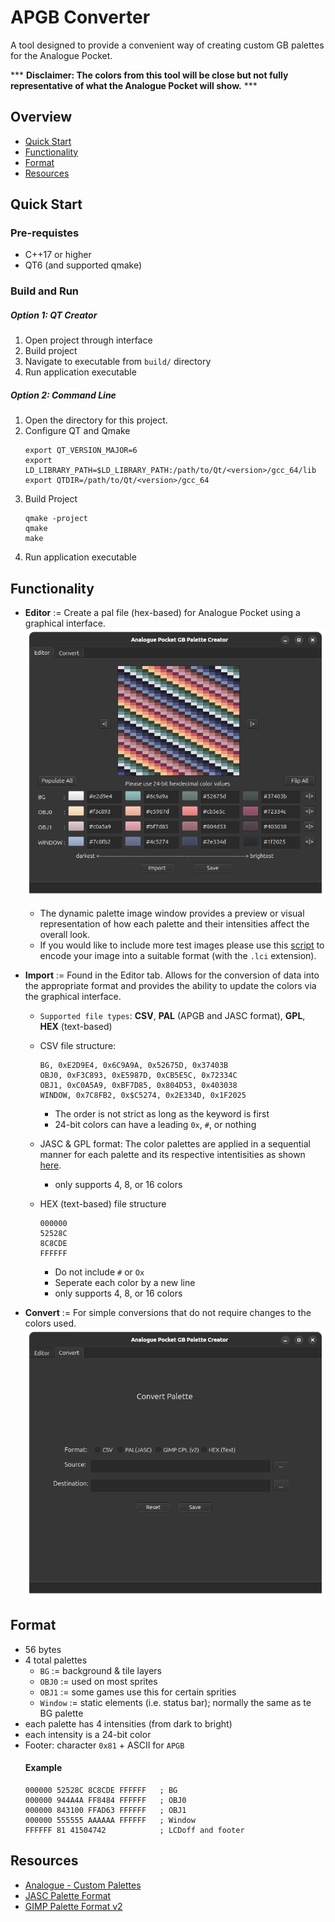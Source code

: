 # APGB Converter
A tool designed to provide a convenient way of creating custom GB palettes for the Analogue Pocket.

*** **Disclaimer: The colors from this tool will be close but not fully representative of what the Analogue Pocket will show.** ***

## Overview
- [Quick Start](#quick-start)
- [Functionality](#functionality)
- [Format](#format)
- [Resources](#resources)

## Quick Start
### Pre-requistes
- C++17 or higher
- QT6 (and supported qmake)

### Build and Run
##### Option 1: QT Creator
1. Open project through interface
2. Build project
3. Navigate to executable from `build/` directory 
4. Run application executable
##### Option 2: Command Line
1. Open the directory for this project.
2. Configure QT and Qmake
    ```
    export QT_VERSION_MAJOR=6
    export LD_LIBRARY_PATH=$LD_LIBRARY_PATH:/path/to/Qt/<version>/gcc_64/lib
    export QTDIR=/path/to/Qt/<version>/gcc_64
    ```
3. Build Project
     ```
    qmake -project 
    qmake
    make
    ```
3. Run application executable

## Functionality
- **Editor** := Create a pal file (hex-based) for Analogue Pocket using a graphical interface.
![](/graphics/visual/editor.png)
    - The dynamic palette image window provides a preview or visual representation of how each palette and their intensities affect the overall look.
    - If you would like to include more test images please use this [script](https://github.com/KofiAnnan97/quick_scripts/tree/master/Recreation/limited_color_img_format) to encode your image into a suitable format (with the `.lci` extension). 

- **Import** := Found in the Editor tab. Allows for the conversion of data into the appropriate format and provides the ability to update the colors via the graphical interface. 
    - `Supported file types`: **CSV**, **PAL** (APGB and JASC format), **GPL**, **HEX** (text-based)
    - CSV file structure:
       ```
       BG, 0xE2D9E4, 0x6C9A9A, 0x52675D, 0x37403B
       OBJ0, 0xF3C893, 0xE5987D, 0xCB5E5C, 0x72334C
       OBJ1, 0xC0A5A9, 0xBF7D85, 0x804D53, 0x403038
       WINDOW, 0x7C8FB2, 0x$C5274, 0x2E334D, 0x1F2025
       ```
       - The order is not strict as long as the keyword is first
       - 24-bit colors can have a leading `0x`, `#`, or nothing
    
    - JASC & GPL format:  The color palettes are applied in a sequential manner for each palette and its respective intentisities as shown [here](#example).
        - only supports 4, 8, or 16 colors
    - HEX (text-based) file structure
        ```
        000000 
        52528C 
        8C8CDE 
        FFFFFF
        ```
        - Do not include `#` or `Ox` 
        - Seperate each color by a new line
        - only supports 4, 8, or 16 colors

- **Convert** := For simple conversions that do not require changes to the colors used.
![](/graphics/visual/convert.png)

## Format
- 56 bytes
- 4 total palettes
    - `BG` := background & tile layers
    - `OBJ0` := used on most sprites
    - `OBJ1` := some games use this for certain sprities
    - `Window` := static elements (i.e. status bar); normally the same as te BG palette
- each palette has 4 intensities (from dark to bright)
- each intensity is a 24-bit color
- Footer: character `0x81` + ASCII for `APGB`
    #### Example
    ```
    000000 52528C 8C8CDE FFFFFF   ; BG
    000000 944A4A FF8484 FFFFFF   ; OBJ0
    000000 843100 FFAD63 FFFFFF   ; OBJ1
    000000 555555 AAAAAA FFFFFF   ; Window
    FFFFFF 81 41504742            ; LCDoff and footer
    ```

## Resources
- [Analogue - Custom Palettes](https://www.analogue.co/developer/docs/custom-palettes)
- [JASC Palette Format](https://liero.nl/lierohack/docformats/other-jasc.html)
- [GIMP Palette Format v2](https://developer.gimp.org/core/standards/gpl/)